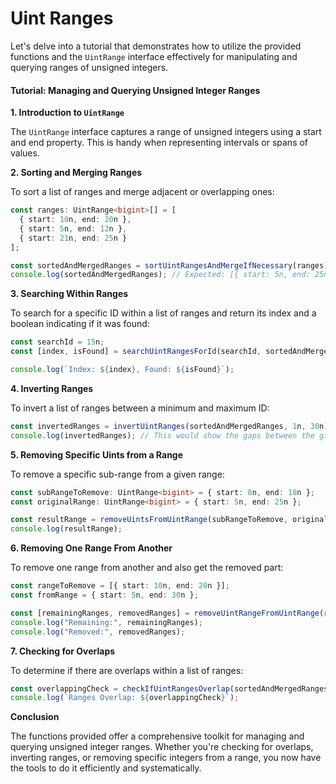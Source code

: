 # Uint Ranges

Let's delve into a tutorial that demonstrates how to utilize the provided functions and the `UintRange` interface effectively for manipulating and querying ranges of unsigned integers.

#### Tutorial: Managing and Querying Unsigned Integer Ranges

**1. Introduction to `UintRange`**

The `UintRange` interface captures a range of unsigned integers using a start and end property. This is handy when representing intervals or spans of values.

**2. Sorting and Merging Ranges**

To sort a list of ranges and merge adjacent or overlapping ones:

```typescript
const ranges: UintRange<bigint>[] = [
  { start: 10n, end: 20n },
  { start: 5n, end: 12n },
  { start: 21n, end: 25n }
];

const sortedAndMergedRanges = sortUintRangesAndMergeIfNecessary(ranges);
console.log(sortedAndMergedRanges); // Expected: [{ start: 5n, end: 25n }]
```

**3. Searching Within Ranges**

To search for a specific ID within a list of ranges and return its index and a boolean indicating if it was found:

```typescript
const searchId = 15n;
const [index, isFound] = searchUintRangesForId(searchId, sortedAndMergedRanges);

console.log(`Index: ${index}, Found: ${isFound}`);
```

**4. Inverting Ranges**

To invert a list of ranges between a minimum and maximum ID:

```typescript
const invertedRanges = invertUintRanges(sortedAndMergedRanges, 1n, 30n);
console.log(invertedRanges); // This would show the gaps between the given ranges within the specified bounds.
```

**5. Removing Specific Uints from a Range**

To remove a specific sub-range from a given range:

```typescript
const subRangeToRemove: UintRange<bigint> = { start: 8n, end: 18n };
const originalRange: UintRange<bigint> = { start: 5n, end: 25n };

const resultRange = removeUintsFromUintRange(subRangeToRemove, originalRange);
console.log(resultRange);
```

**6. Removing One Range From Another**

To remove one range from another and also get the removed part:

```typescript
const rangeToRemove = [{ start: 10n, end: 20n }];
const fromRange = { start: 5n, end: 30n };

const [remainingRanges, removedRanges] = removeUintRangeFromUintRange(rangeToRemove, fromRange);
console.log("Remaining:", remainingRanges);
console.log("Removed:", removedRanges);
```

**7. Checking for Overlaps**

To determine if there are overlaps within a list of ranges:

```typescript
const overlappingCheck = checkIfUintRangesOverlap(sortedAndMergedRanges);
console.log(`Ranges Overlap: ${overlappingCheck}`);
```

**Conclusion**

The functions provided offer a comprehensive toolkit for managing and querying unsigned integer ranges. Whether you're checking for overlaps, inverting ranges, or removing specific integers from a range, you now have the tools to do it efficiently and systematically.
